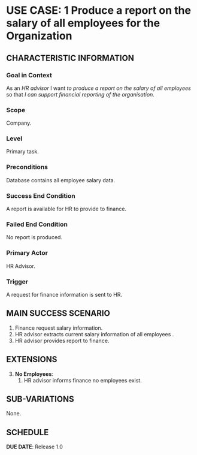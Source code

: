 # USE CASE: 1 Produce a report on the salary of all employees for the Organization

## CHARACTERISTIC INFORMATION

### Goal in Context

As an *HR advisor* I want *to produce a report on the salary of all employees* so that *I can support financial reporting of the organisation.*

### Scope

Company.

### Level

Primary task.

### Preconditions

Database contains all employee salary data.

### Success End Condition

A report is available for HR to provide to finance.

### Failed End Condition

No report is produced.

### Primary Actor

HR Advisor.

### Trigger

A request for finance information is sent to HR.

## MAIN SUCCESS SCENARIO

1. Finance request salary information.
2. HR advisor extracts current salary information of all employees .
3. HR advisor provides report to finance.

## EXTENSIONS

3. **No Employees**:
    1. HR advisor informs finance no employees exist.

## SUB-VARIATIONS

None.

## SCHEDULE

**DUE DATE**: Release 1.0
